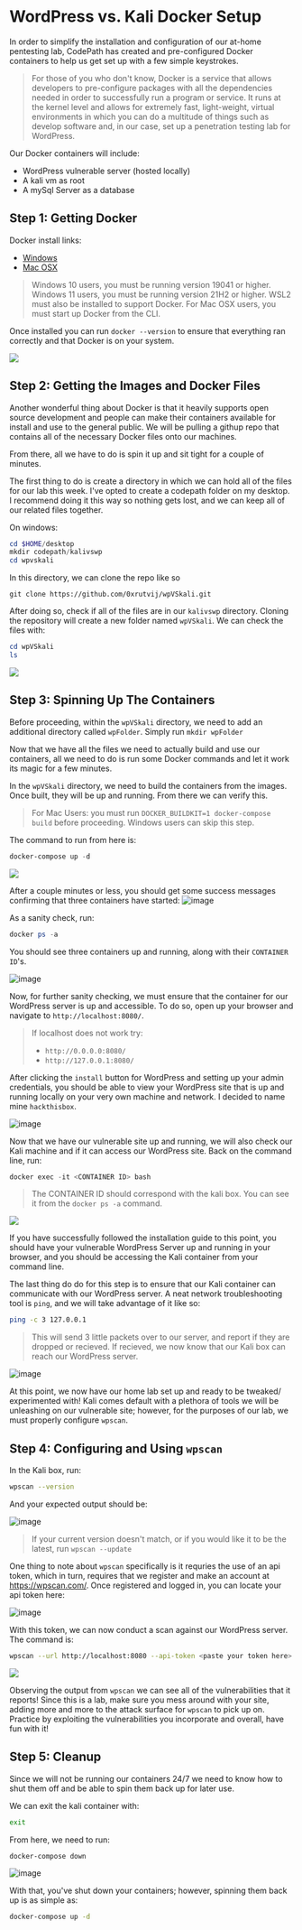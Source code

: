 # WordPress vs. Kali Docker Setup

In order to simplify the installation and configuration of our at-home pentesting lab, CodePath has created and pre-configured Docker containers to help us get set up with a few simple keystrokes.
> For those of you who don't know, Docker is a service that allows developers to pre-configure packages with all the dependencies needed in order to successfully run a program or service. It runs at the kernel level and allows for extremely fast, light-weight, virtual environments in which you can do a multitude of things such as develop software and, in our case, set up a penetration testing lab for WordPress.

Our Docker containers will include:
* WordPress vulnerable server (hosted locally)
* A kali vm as root
* A mySql Server as a database

## Step 1: Getting Docker

Docker install links: 

* [Windows]
* [Mac OSX]

[Windows]: https://docs.docker.com/docker-for-windows/install/
[Mac OSX]: https://docs.docker.com/docker-for-mac/install/

> Windows 10 users, you must be running version 19041 or higher. Windows 11 users, you must be running version 21H2 or higher. WSL2 must also be installed to support Docker. For Mac OSX users, you must start up Docker from the CLI.

Once installed you can run `docker --version` to ensure that everything ran correctly and that Docker is on your system.

<img src="https://github.com/colton-gabertan/SecurityShepherdLabs/blob/week07/dockerinstall.gif">

## Step 2: Getting the Images and Docker Files

Another wonderful thing about Docker is that it heavily supports open source development and people can make their containers available for install and use to the general public. We will be pulling a githup repo that contains all of the necessary Docker files onto our machines. 

From there, all we have to do is spin it up and sit tight for a couple of minutes.

The first thing to do is create a directory in which we can hold all of the files for our lab this week. I've opted to create a codepath folder on my desktop. I recommend doing it this way so nothing gets lost, and we can keep all of our related files together. 

On windows:
```powershell
cd $HOME/desktop
mkdir codepath/kalivswp
cd wpvskali
```

In this directory, we can clone the repo like so
```
git clone https://github.com/0xrutvij/wpVSkali.git
```

After doing so, check if all of the files are in our `kalivswp` directory. Cloning the repository will create a new folder named `wpVSkali`. We can check the files with:
```powershell
cd wpVSkali
ls
```

<img src="https://github.com/colton-gabertan/SecurityShepherdLabs/blob/week07/gitrepo.gif">

## Step 3: Spinning Up The Containers

Before proceeding, within the `wpVSkali` directory, we need to add an additional directory called `wpFolder`. Simply run `mkdir wpFolder`

Now that we have all the files we need to actually build and use our containers, all we need to do is run some Docker commands and let it work its magic for a few minutes. 

In the `wpVSkali` directory, we need to build the containers from the images. Once built, they will be up and running. From there we can verify this.
> For Mac Users: you must run `DOCKER_BUILDKIT=1 docker-compose build` before proceeding. Windows users can skip this step.

The command to run from here is:
```powershell
docker-compose up -d
```
<img src="https://github.com/colton-gabertan/SecurityShepherdLabs/blob/week07/dockercompose.gif">

After a couple minutes or less, you should get some success messages confirming that three containers have started:
![image](https://user-images.githubusercontent.com/66766340/162297211-1a73ffd1-e3d4-4de9-afcd-e31e7217dce9.png)

As a sanity check, run:
```powershell
docker ps -a
```
You should see three containers up and running, along with their `CONTAINER ID`'s.

![image](https://user-images.githubusercontent.com/66766340/162298552-063dfbd6-32d4-4baa-ba8c-f5743eb619db.png)

Now, for further sanity checking, we must ensure that the container for our WordPress server is up and accessible. To do so, open up your browser and navigate to `http://localhost:8080/`.
> If localhost does not work try:
> * `http://0.0.0.0:8080/`
> * `http://127.0.0.1:8080/`

After clicking the `install` button for WordPress and setting up your admin credentials, you should be able to view your WordPress site that is up and running locally on your very own machine and network. I decided to name mine `hackthisbox`.

![image](https://user-images.githubusercontent.com/66766340/162301129-2bdd61df-9150-495d-b685-049977d1356b.png)

Now that we have our vulnerable site up and running, we will also check our Kali machine and if it can access our WordPress site. Back on the command line, run:

```powershell
docker exec -it <CONTAINER ID> bash
```
> The CONTAINER ID should correspond with the kali box. You can see it from the `docker ps -a` command.

<img src="https://github.com/colton-gabertan/SecurityShepherdLabs/blob/week07/kalicheck.gif">

If you have successfully followed the installation guide to this point, you should have your vulnerable WordPress Server up and running in your browser, and you should be accessing the Kali container from your command line.

The last thing do do for this step is to ensure that our Kali container can communicate with our WordPress server. A neat network troubleshooting tool is `ping`, and we will take advantage of it like so:

```bash
ping -c 3 127.0.0.1
```
> This will send 3 little packets over to our server, and report if they are dropped or recieved. If recieved, we now know that our Kali box can reach our WordPress server.

![image](https://user-images.githubusercontent.com/66766340/162311645-76594e72-4a4e-4c5b-bb73-a0912cd49f57.png)

At this point, we now have our home lab set up and ready to be tweaked/ experimented with! Kali comes default with a plethora of tools we will be unleashing on our vulnerable site; however, for the purposes of our lab, we must properly configure `wpscan`.

## Step 4: Configuring and Using `wpscan`

In the Kali box, run:

```bash
wpscan --version
```
And your expected output should be:

![image](https://user-images.githubusercontent.com/66766340/162314601-53232bf6-3f29-4037-bee0-1ad86d634134.png)
> If your current version doesn't match, or if you would like it to be the latest, run `wpscan --update`

One thing to note about `wpscan` specifically is it requries the use of an api token, which in turn, requires that we register and make an account at https://wpscan.com/. Once registered and logged in, you can locate your api token here:

![image](https://user-images.githubusercontent.com/66766340/162316224-28487b7c-b4d5-4111-a000-ae71341e2990.png)

With this token, we can now conduct a scan against our WordPress server. The command is:
```bash
wpscan --url http://localhost:8080 --api-token <paste your token here>
```

<img src="https://github.com/colton-gabertan/SecurityShepherdLabs/blob/week07/wpscandemo.gif">

Observing the output from `wpscan` we can see all of the vulnerabilities that it reports! Since this is a lab, make sure you mess around with your site, adding more and more to the attack surface for `wpscan` to pick up on. Practice by exploiting the vulnerabilities you incorporate and overall, have fun with it!

## Step 5: Cleanup

Since we will not be running our containers 24/7 we need to know how to shut them off and be able to spin them back up for later use.

We can exit the kali container with:
```bash
exit
```

From here, we need to run:
```bash
docker-compose down
```

![image](https://user-images.githubusercontent.com/66766340/162323623-fc461ef0-3855-4aab-9668-2fb8486be192.png)

With that, you've shut down your containers; however, spinning them back up is as simple as:
```bash
docker-compose up -d
```
